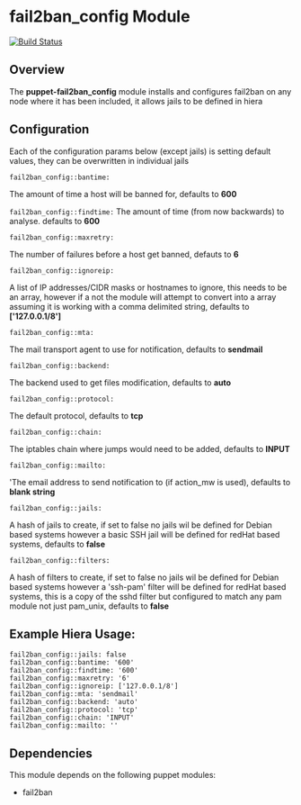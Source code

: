 
# fail2ban_config Module
[![Build Status](https://travis-ci.org/Adaptavist/puppet-fail2ban_config.svg?branch=master)](https://travis-ci.org/Adaptavist/puppet-fail2ban_config)

## Overview

The **puppet-fail2ban_config** module installs and configures fail2ban on any node where it has been included, 
it allows jails to be defined in hiera

## Configuration

Each of the configuration params below (except jails) is setting default values, they can be overwritten in individual jails

`fail2ban_config::bantime:` 

The amount of time a host will be banned for, defaults to **600**

`fail2ban_config::findtime:`
The amount of time (from now backwards) to analyse. defaults to **600**

`fail2ban_config::maxretry:`

The number of failures before a host get banned, defauts to **6**

`fail2ban_config::ignoreip:`

A list of IP addresses/CIDR masks or hostnames to ignore, this needs to be an array, however if a not the module will attempt to convert into a array assuming it is working with a comma delimited string, defaults to **['127.0.0.1/8']** 

`fail2ban_config::mta:`

The mail transport agent to use for notification, defaults to **sendmail**

`fail2ban_config::backend:`

The backend used to get files modification, defaults to **auto**

`fail2ban_config::protocol:`

The default protocol, defaults to **tcp**

`fail2ban_config::chain:`

The iptables chain where jumps would need to be added, defaults to **INPUT**

`fail2ban_config::mailto:`

'The email address to send notification to (if action_mw is used), defaults to **blank string**

`fail2ban_config::jails:`

A hash of jails to create, if set to false no jails wil be defined for Debian based systems however a basic SSH jail will be defined for redHat based systems, defaults to **false** 

`fail2ban_config::filters:`

A hash of filters to create, if set to false no jails wil be defined for Debian based systems however a 'ssh-pam' filter will be defined for redHat based systems, this is a copy of the sshd filter but configured to match any pam module not just pam_unix, defaults to **false**

## Example Hiera Usage:
 
    fail2ban_config::jails: false
    fail2ban_config::bantime: '600'
    fail2ban_config::findtime: '600'
    fail2ban_config::maxretry: '6'
    fail2ban_config::ignoreip: ['127.0.0.1/8']
    fail2ban_config::mta: 'sendmail'
    fail2ban_config::backend: 'auto'
    fail2ban_config::protocol: 'tcp'
    fail2ban_config::chain: 'INPUT'
    fail2ban_config::mailto: ''


## Dependencies

This module depends on the following puppet modules:

* fail2ban
